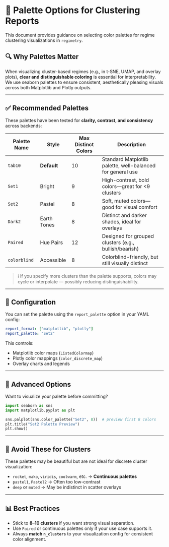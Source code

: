 
# 🎨 Palette Options for Clustering Reports

This document provides guidance on selecting color palettes for regime clustering visualizations in `regimetry`.

## 🔍 Why Palettes Matter

When visualizing cluster-based regimes (e.g., in t-SNE, UMAP, and overlay plots), **clear and distinguishable coloring** is essential for interpretability. We use seaborn palettes to ensure consistent, aesthetically pleasing visuals across both Matplotlib and Plotly outputs.

---

## ✅ Recommended Palettes

These palettes have been tested for **clarity, contrast, and consistency** across backends:

| Palette Name | Style       | Max Distinct Colors | Description                                                |
| ------------ | ----------- | ------------------- | ---------------------------------------------------------- |
| `tab10`      | **Default** | 10                  | Standard Matplotlib palette, well-balanced for general use |
| `Set1`       | Bright      | 9                   | High-contrast, bold colors—great for <9 clusters           |
| `Set2`       | Pastel      | 8                   | Soft, muted colors—good for visual comfort                 |
| `Dark2`      | Earth Tones | 8                   | Distinct and darker shades, ideal for overlays             |
| `Paired`     | Hue Pairs   | 12                  | Designed for grouped clusters (e.g., bullish/bearish)      |
| `colorblind` | Accessible  | 8                   | Colorblind-friendly, but still visually distinct           |

> ℹ️ If you specify more clusters than the palette supports, colors may cycle or interpolate — possibly reducing distinguishability.

---

## 🔧 Configuration

You can set the palette using the `report_palette` option in your YAML config:

```yaml
report_format: ["matplotlib", "plotly"]
report_palette: "Set2"
```

This controls:

* Matplotlib color maps (`ListedColormap`)
* Plotly color mappings (`color_discrete_map`)
* Overlay charts and legends

---

## 🧪 Advanced Options

Want to visualize your palette before committing?

```python
import seaborn as sns
import matplotlib.pyplot as plt

sns.palplot(sns.color_palette("Set2", 8))  # preview first 8 colors
plt.title("Set2 Palette Preview")
plt.show()
```

---

## 🚫 Avoid These for Clusters

These palettes may be beautiful but are not ideal for discrete cluster visualization:

* `rocket`, `mako`, `viridis`, `coolwarm`, etc. → **Continuous palettes**
* `pastel1`, `Pastel2` → Often too low-contrast
* `deep` or `muted` → May be indistinct in scatter overlays

---

## 📊 Best Practices

* Stick to **8–10 clusters** if you want strong visual separation.
* Use `Paired` or continuous palettes only if your use case supports it.
* Always **match `n_clusters`** to your visualization config for consistent color alignment.


